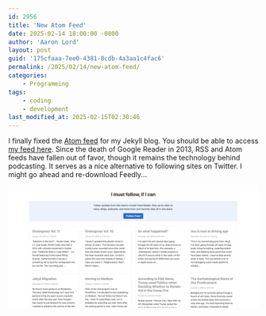 ```yaml
---
id: 2956
title: 'New Atom Feed'
date: 2025-02-14 18:00:00 -0800
author: 'Aaron Lord'
layout: post
guid: '175cfaaa-7ee0-4381-8cdb-4a3aa1c4fac6'
permalink: /2025/02/14/new-atom-feed/
categories:
    - Programming
tags:
    - coding
    - development
last_modified_at: 2025-02-15T02:30:46
---
```


I finally fixed the [Atom feed](/feed.xml) for my Jekyll blog. You should be able to access [my feed here](/feed.xml). Since the death of Google Reader in 2013, RSS and Atom feeds have fallen out of favor, though it remains the technology behind podcasting. It serves as a nice alternative to following sites on Twitter. I might go ahead and re-download Feedly...

![Screenshot of atom feed in Vivaldi browser](/assets/img/2025/02/feed-xml-screenshot.png)

